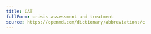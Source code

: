 ```yaml
---
title: CAT
fullForm: crisis assessment and treatment
source: https://openmd.com/dictionary/abbreviations/c
---
```


